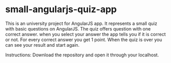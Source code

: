 # small-angularjs-quiz-app

This is an university project for AngularJS app. It represents a small quiz with basic questions on AngularJS.
The quiz offers question with one correct answer. when you select your answer the app tells you if it is correct or not. 
For every correct answer you get 1 point. When the quiz is over you can see your result and start again.

Instructions:
Download the repository and open it through your localhost.
